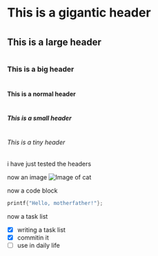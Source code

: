 # <h1>This is a gigantic header
# <h2>This is a large header
# <h3>This is a big header
# <h4>This is a normal header
# <h5>This is a small header
# <h6>This is a tiny header
i have just tested the headers

now an image
![Image of cat](https://www.istockphoto.com/photos/confused-cat)

now a code block
``` c
printf{"Hello, motherfather!"};
```

now a task list
- [x] writing a task list
- [x] commitin it
- [ ] use in daily life
